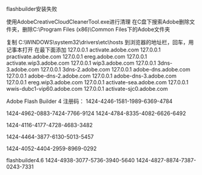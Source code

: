 flashbuilder安装失败

使用AdobeCreativeCloudCleanerTool.exe进行清理
在C盘下搜索Adobe删除文件夹，删除C:\Program Files (x86)\Common Files下的Adobe文件夹


复制
C:\WINDOWS\system32\drivers\etc\hosts
到浏览器的地址栏，回车，用记事本打开
在最下面添加
127.0.0.1 activate.adobe.com
127.0.0.1 practivate.adobe.com
127.0.0.1 ereg.adobe.com
127.0.0.1 activate.wip3.adobe.com
127.0.0.1 wip3.adobe.com
127.0.0.1 3dns-3.adobe.com
127.0.0.1 3dns-2.adobe.com
127.0.0.1 adobe-dns.adobe.com
127.0.0.1 adobe-dns-2.adobe.com
127.0.0.1 adobe-dns-3.adobe.com
127.0.0.1 ereg.wip3.adobe.com
127.0.0.1 activate-sea.adobe.com
127.0.0.1 wwis-dubc1-vip60.adobe.com
127.0.0.1 activate-sjc0.adobe.com


Adobe Flash Builder 4 注册码：
1424-4246-1581-1989-6369-4784

1424-4962-0883-7424-7766-9124
1424-4784-8335-4082-6626-6492

1424-4116-4177-4728-4683-3482

1424-4464-3877-6130-5013-5457

1424-4052-4404-2959-8969-0292

flashbuilder4.6
1424-4938-3077-5736-3940-5640
1424-4827-8874-7387-0243-7331